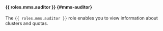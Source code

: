 #### {{ roles.mms.auditor }} {#mms-auditor}

The `{{ roles.mms.auditor }}` role enables you to view information about clusters and quotas.
